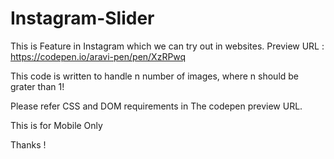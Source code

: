 # Instagram-Slider

This is Feature in Instagram which we can try out in websites.
Preview URL : https://codepen.io/aravi-pen/pen/XzRPwq

This code is written to handle n number of images, where n should be grater than 1!

Please refer CSS and DOM requirements in The codepen preview URL.

This is for Mobile Only

Thanks !